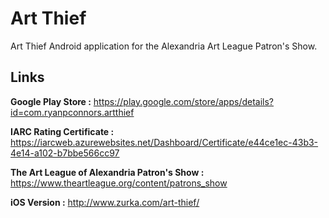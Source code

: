 # Art Thief
Art Thief Android application for the Alexandria Art League Patron's Show.

## Links
**Google Play Store :** https://play.google.com/store/apps/details?id=com.ryanpconnors.artthief

**IARC Rating Certificate :** https://iarcweb.azurewebsites.net/Dashboard/Certificate/e44ce1ec-43b3-4e14-a102-b7bbe566cc97

**The Art League of Alexandria Patron's Show :** https://www.theartleague.org/content/patrons_show

**iOS Version :** http://www.zurka.com/art-thief/
